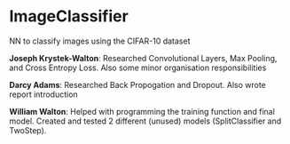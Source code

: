 # ImageClassifier
NN to classify images using the CIFAR-10 dataset

**Joseph Krystek-Walton**: Researched Convolutional Layers, Max Pooling, and Cross Entropy Loss. Also some minor organisation responsibilities

**Darcy Adams**: Researched Back Propogation and Dropout. Also wrote report introduction 

**William Walton**: Helped with programming the training function and final model. Created and tested 2 different (unused) models (SplitClassifier and TwoStep).
